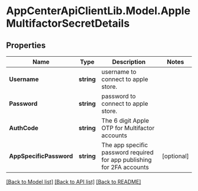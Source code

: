 # AppCenterApiClientLib.Model.AppleMultifactorSecretDetails
## Properties

Name | Type | Description | Notes
------------ | ------------- | ------------- | -------------
**Username** | **string** | username to connect to apple store. | 
**Password** | **string** | password to connect to apple store. | 
**AuthCode** | **string** | The 6 digit Apple OTP for Multifactor accounts | 
**AppSpecificPassword** | **string** | The app specific password required for app publishing for 2FA accounts | [optional] 

[[Back to Model list]](../README.md#documentation-for-models) [[Back to API list]](../README.md#documentation-for-api-endpoints) [[Back to README]](../README.md)

